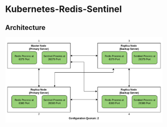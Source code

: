 # Kubernetes-Redis-Sentinel

## Architecture

<a href="https://github.com/rhoitjadhav/kubernetes-redis-sentinel/blob/main/Redis_Sentinel_Architecture.png"><img src="https://github.com/rhoitjadhav/kubernetes-redis-sentinel/blob/main/Redis_Sentinel_Architecture.png"></a>
